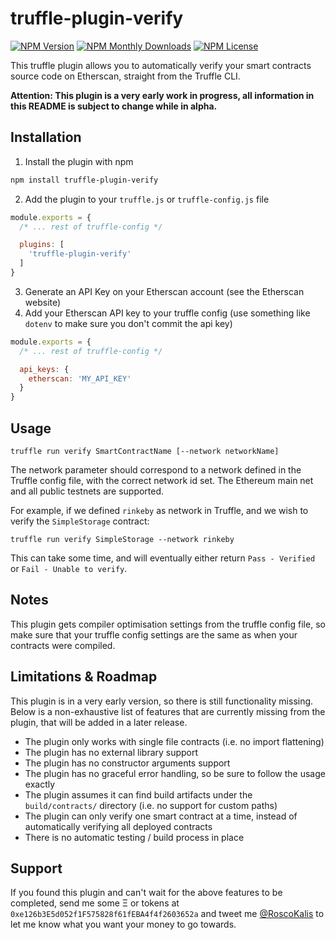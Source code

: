 # truffle-plugin-verify
[![NPM Version](https://img.shields.io/npm/v/truffle-plugin-verify.svg)](https://www.npmjs.com/package/truffle-plugin-verify)
[![NPM Monthly Downloads](https://img.shields.io/npm/dm/truffle-plugin-verify.svg)](https://www.npmjs.com/package/truffle-plugin-verify)
[![NPM License](https://img.shields.io/npm/l/truffle-assertions.svg)](https://www.npmjs.com/package/truffle-plugin-verify)


This truffle plugin allows you to automatically verify your smart contracts source code on Etherscan, straight from the Truffle CLI.

**Attention: This plugin is a very early work in progress, all information in this README is subject to change while in alpha.**

## Installation
1. Install the plugin with npm
```sh
npm install truffle-plugin-verify
```
2. Add the plugin to your `truffle.js` or `truffle-config.js` file
```js
module.exports = {
  /* ... rest of truffle-config */

  plugins: [
    'truffle-plugin-verify'
  ]
}
```
3. Generate an API Key on your Etherscan account (see the Etherscan website)
4. Add your Etherscan API key to your truffle config (use something like `dotenv` to make sure you don't commit the api key)
```js
module.exports = {
  /* ... rest of truffle-config */

  api_keys: {
    etherscan: 'MY_API_KEY'
  }
}
```

## Usage
```
truffle run verify SmartContractName [--network networkName]
```

The network parameter should correspond to a network defined in the Truffle config file, with the correct network id set. The Ethereum main net and all public testnets are supported.

For example, if we defined `rinkeby` as network in Truffle, and we wish to verify the `SimpleStorage` contract:

```
truffle run verify SimpleStorage --network rinkeby
```

This can take some time, and will eventually either return `Pass - Verified` or `Fail - Unable to verify`.

## Notes
This plugin gets compiler optimisation settings from the truffle config file, so make sure that your truffle config settings are the same as when your contracts were compiled.

## Limitations & Roadmap
This plugin is in a very early version, so there is still functionality missing. Below is a non-exhaustive list of features that are currently missing from the plugin, that will be added in a later release.

* The plugin only works with single file contracts (i.e. no import flattening)
* The plugin has no external library support
* The plugin has no constructor arguments support
* The plugin has no graceful error handling, so be sure to follow the usage exactly
* The plugin assumes it can find build artifacts under the `build/contracts/` directory (i.e. no support for custom paths)
* The plugin can only verify one smart contract at a time, instead of automatically verifying all deployed contracts
* There is no automatic testing / build process in place

## Support
If you found this plugin and can't wait for the above features to be completed, send me some Ξ or tokens at `0xe126b3E5d052f1F575828f61fEBA4f4f2603652a` and tweet me [@RoscoKalis](https://twitter.com/RoscoKalis) to let me know what you want your money to go towards.

